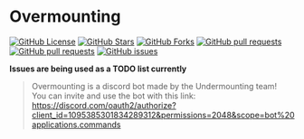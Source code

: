 # Overmounting

[![GitHub License](https://img.shields.io/github/license/mrbobai/Overmounting?style=flat-square)](https://github.com/mrbobai/Overmounting/blob/master/LICENSE)
[![GitHub Stars](https://img.shields.io/github/stars/mrbobai/Overmounting?style=flat-square)](https://github.com/mrbobai/Overmounting/stargazers)
[![GitHub Forks](https://img.shields.io/github/forks/mrbobai/Overmounting?style=flat-square)](https://github.com/mrbobai/Overmounting/network/members)
[![GitHub pull requests](https://img.shields.io/github/issues-pr-closed/mrbobai/Overmounting?style=flat-square&color=green)](https://github.com/your-username/your-repository/pulls)
[![GitHub pull requests](https://img.shields.io/github/issues-pr/mrbobai/Overmounting?style=flat-square)](https://github.com/your-username/your-repository/pulls)
[![GitHub issues](https://img.shields.io/github/issues/mrbobai/Overmounting?style=flat-square)](https://github.com/your-username/your-repository/issues)

**Issues are being used as a TODO list currently**

> Overmounting is a discord bot made by the Undermounting team!<br>
> You can invite and use the bot with this link: https://discord.com/oauth2/authorize?client_id=1095385301834289312&permissions=2048&scope=bot%20applications.commands
